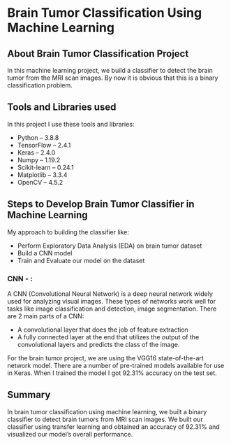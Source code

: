 # Brain Tumor Classification Using Machine Learning
 
## About Brain Tumor Classification Project
In this machine learning project, we build a classifier to detect the brain tumor from the MRI scan images. By now it is obvious that this is a binary classification problem.
## Tools and Libraries used
In this project I use these tools and libraries:
- Python – 3.8.8
- TensorFlow – 2.4.1
- Keras – 2.4.0
- Numpy – 1.19.2
- Scikit-learn – 0.24.1
- Matplotlib – 3.3.4
- OpenCV – 4.5.2
## Steps to Develop Brain Tumor Classifier in Machine Learning
My approach to building the classifier like:
- Perform Exploratory Data Analysis (EDA) on brain tumor dataset
- Build a CNN model
- Train and Evaluate our model on the dataset
### CNN - : 
A CNN (Convolutional Neural Network) is a deep neural network widely used for analyzing visual images. These types of networks work well for tasks like image classification and detection, image segmentation.
There are 2 main parts of a CNN:
- A convolutional layer that does the job of feature extraction
- A fully connected layer at the end that utilizes the output of the convolutional layers and predicts the class of the image.

For the brain tumor project, we are using the VGG16 state-of-the-art network model. There are a number of pre-trained models available for use in Keras.
When I trained the model I got 92.31% accuracy on the test set.
## Summary
In brain tumor classification using machine learning, we built a binary classifier to detect brain tumors from MRI scan images. We built our classifier using transfer learning and obtained an accuracy of 92.31% and visualized our model’s overall performance.
